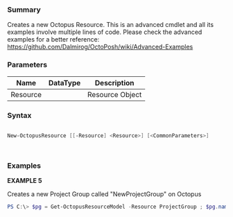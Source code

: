 ﻿### Summary
Creates a new Octopus Resource. This is an advanced cmdlet and all its examples involve multiple lines of code. Please check the advanced examples for a better reference: https://github.com/Dalmirog/OctoPosh/wiki/Advanced-Examples
### Parameters
| Name | DataType          | Description |
| ------------- | ----------- | ----------- |
| Resource |  |  Resource Object     |

### Syntax
``` powershell

New-OctopusResource [[-Resource] <Resource>] [<CommonParameters>]




``` 

### Examples
**EXAMPLE 5**

Creates a new Project Group called "NewProjectGroup" on Octopus

 ``` powershell 
 PS C:\> $pg = Get-OctopusResourceModel -Resource ProjectGroup ; $pg.name = "NewProjectGroup" ; New-OctopusResource -Resource $pg
 ``` 

